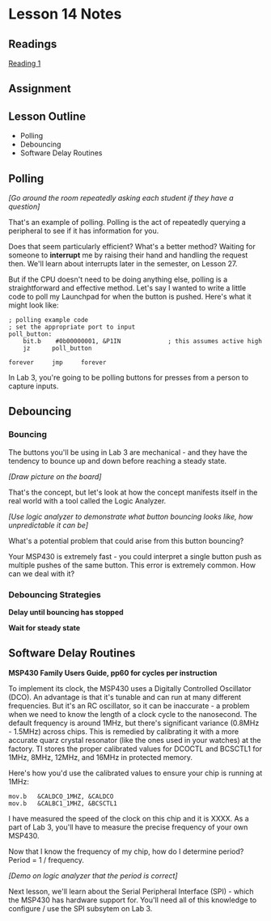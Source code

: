 # Lesson 14 Notes

## Readings
[Reading 1](/path/to/reading)

## Assignment

## Lesson Outline
- Polling
- Debouncing
- Software Delay Routines

## Polling

*[Go around the room repeatedly asking each student if they have a question]*

That's an example of polling.  Polling is the act of repeatedly querying a peripheral to see if it has information for you.

Does that seem particularly efficient?  What's a better method?  Waiting for someone to **interrupt** me by raising their hand and handling the request then.  We'll learn about interrupts later in the semester, on Lesson 27.

But if the CPU doesn't need to be doing anything else, polling is a straightforward and effective method.  Let's say I wanted to write a little code to poll my Launchpad for when the button is pushed.  Here's what it might look like:
```
; polling example code
; set the appropriate port to input
poll_button:
    bit.b    #0b00000001, &P1IN             ; this assumes active high
    jz      poll_button

forever     jmp     forever
```

In Lab 3, you're going to be polling buttons for presses from a person to capture inputs.

## Debouncing

### Bouncing

The buttons you'll be using in Lab 3 are mechanical - and they have the tendency to bounce up and down before reaching a steady state.

*[Draw picture on the board]*

That's the concept, but let's look at how the concept manifests itself in the real world with a tool called the Logic Analyzer.

*[Use logic analyzer to demonstrate what button bouncing looks like, how unpredictable it can be]*

What's a potential problem that could arise from this button bouncing?

Your MSP430 is extremely fast - you could interpret a single button push as multiple pushes of the same button.  This error is extremely common.  How can we deal with it?

### Debouncing Strategies

**Delay until bouncing has stopped**

**Wait for steady state**

## Software Delay Routines

**MSP430 Family Users Guide, pp60 for cycles per instruction**

To implement its clock, the MSP430 uses a Digitally Controlled Oscillator (DCO).  An advantage is that it's tunable and can run at many different frequencies.  But it's an RC oscillator, so it can be inaccurate - a problem when we need to know the length of a clock cycle to the nanosecond. The default frequency is around 1MHz, but there's significant variance (0.8MHz - 1.5MHz) across chips.  This is remedied by calibrating it with a more accurate quarz crystal resonator (like the ones used in your watches) at the factory.  TI stores the proper calibrated values for DCOCTL and BCSCTL1 for 1MHz, 8MHz, 12MHz, and 16MHz in protected memory.

Here's how you'd use the calibrated values to ensure your chip is running at 1MHz:
```
mov.b   &CALDCO_1MHZ, &CALDCO
mov.b   &CALBC1_1MHZ, &BCSCTL1
```

I have measured the speed of the clock on this chip and it is XXXX.  As a part of Lab 3, you'll have to measure the precise frequency of your own MSP430.

Now that I know the frequency of my chip, how do I determine period?  Period = 1 / frequency.

*[Demo on logic analyzer that the period is correct]*

Next lesson, we'll learn about the Serial Peripheral Interface (SPI) - which the MSP430 has hardware support for.  You'll need all of this knowledge to configure / use the SPI subsytem on Lab 3.
